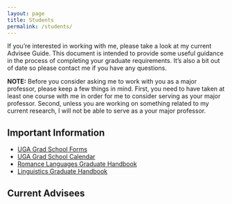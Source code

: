 ```yaml
---
layout: page
title: Students
permalink: /students/
---
```

If you’re interested in working with me, please take a look at my current Advisee Guide. This document is intended to provide some useful guidance in the process of completing your graduate requirements. It’s also a bit out of date so please contact me if you have any questions.

**NOTE:** Before you consider asking me to work with you as a major professor, please keep a few things in mind. First, you need to have taken at least one course with me in order for me to consider serving as your major professor. Second, unless you are working on something related to my current research, I will not be able to serve as a your major professor.

## Important Information
- [UGA Grad School Forms](http://grad.uga.edu/index.php/current-students/forms/)
- [UGA Grad School Calendar](http://grad.uga.edu/index.php/current-students/important-dates-deadlines/)
- [Romance Languages Graduate Handbook](http://rom.uga.edu/graduate-handbook)
- [Linguistics Graduate Handbook](https://ling.franklin.uga.edu/sites/default/files/inline-files/Graduate%20Handbook%20Revised%20July%202019.pdf)

## Current Advisees


